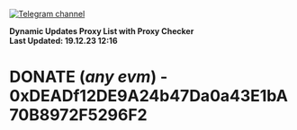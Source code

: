 [![Telegram channel](https://img.shields.io/endpoint?url=https://runkit.io/damiankrawczyk/telegram-badge/branches/master?url=https://t.me/n4z4v0d)](https://t.me/n4z4v0d) 

**Dynamic Updates Proxy List with Proxy Checker**  
**Last Updated: 19.12.23 12:16**

# DONATE (_any evm_) - 0xDEADf12DE9A24b47Da0a43E1bA70B8972F5296F2
